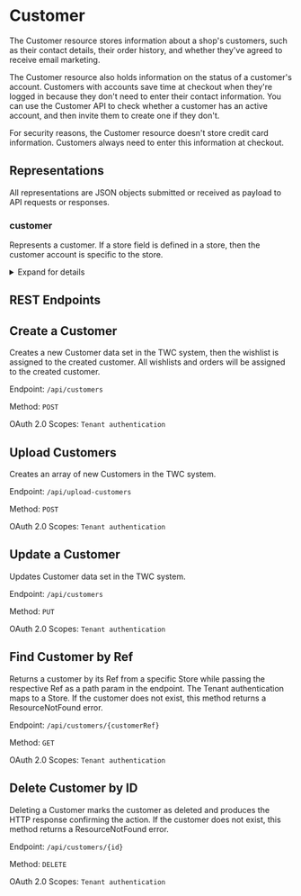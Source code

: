 # **Customer**
The Customer resource stores information about a shop's customers, such as their contact details, their order history, and whether they've agreed to receive email marketing.

The Customer resource also holds information on the status of a customer's account. Customers with accounts save time at checkout when they're logged in because they don't need to enter their contact information. You can use the Customer API to check whether a customer has an active account, and then invite them to create one if they don't.

For security reasons, the Customer resource doesn't store credit card information. Customers always need to enter this information at checkout.

## **Representations**

All representations are JSON objects submitted or received as payload to API requests or responses.

### customer
Represents a customer. If a store field is defined in a store, then the customer account is specific to the store.

<details>
 <summary>Expand for details</summary>

```accepts_marketing``` - boolean - Optional -
To enable marketing for a customer.

```accepts_marketing_updated_at``` - DateTime - The date and time (ISO 8601 format) when the customer consented or objected to receiving marketing material by email. Set this value whenever the customer consents or objects to marketing materials.

```addresses``` - [Address](../Common_Fields/address.md) - The address is saved as an array. The Address of the customer will be set to the ID of that address.

```admin_graphql_api_id``` - string

```created_at``` - The date and time (ISO 8601 format) when the customer was created.

```currency``` - string - The three-letter code (ISO 4217 format) for the currency that the customer used when they paid for their last order. Defaults to the shop currency. Returns the shop currency for test orders.

```default_address``` - [Address](Common_Fields/address.md) - The default address for the customer. The address is saved as an array. The defaultShippingAddress of the customer will be set to the ID of that address.

```email``` - string -
The customer's email address and the main identifier of uniqueness for a customer account. Attempting to assign the same email address to multiple customers returns an error.


```first_name``` - string -The customer's first name.

```id``` - string -A unique identifier for the customer.

```last_name``` - string - The customer's last name.

```last_order_id``` - string - The ID of the customer's last order.

```last_order_name``` - string -The name of the customer's last order. This is directly related to the **name** field on the Order resource.

```marketing_opt_in_level``` - string  - Optional - The marketing subscription opt-in level, as described in the Sender Best Common Practices, that the customer gave when they consented to receive marketing material by email. If the customer does not accept email marketing, then this property will be set to null. Valid values:
- single_opt_in
- confirmed_opt_in
- unknown

```multipass_identifier``` - string -A unique identifier for the customer that's used with ' 'Multipass login.

```note```	string - Optional -A note about the customer.


```orders_count``` - integer -The number of orders associated with this customer. Test and archived orders aren't counted.


```phone``` - string -The unique phone number (E.164 format) for this customer. Attempting to assign the same phone number to multiple customers returns an error. The property can be set using different formats, but each format must represent a number that can be dialed from anywhere in the world.

```state``` - string -The state of the customer's account with a shop. Default value: disabled. Valid values:
- disabled: The customer doesn't have an active account. Customer accounts can be disabled from the Shopify admin at any time.
- invited: The customer has received an email invite to create an account.
- enabled: The customer has created an account.
- declined: The customer declined the email invite to create an account.

```tags``` - string - Tags that the shop owner has attached to the customer, formatted as a string of comma-separated values. A customer can have up to 250 tags. Each tag can have up to 255 characters.


```tax_exempt``` - boolean -Whether the customer is exempt from paying taxes on their order. If true, then taxes won't be applied to an order at checkout. If false, then taxes will be applied at checkout.


```tax_exemptions``` string - Whether the customer is exempt from paying specific taxes on their order. Canadian taxes only.

```total_spent``` - number -The total amount of money that the customer has spent across their order history.

```twc_customer_id``` - string
The unique ID of the customer.


```updated_at``` - The date and time (ISO 8601 format) when the customer information was last updated.


```verified_email``` - boolean -Whether the customer has verified their email address.

</details>

## **REST Endpoints**
 
## Create a Customer
Creates a new Customer data set in the TWC system, then the wishlist is assigned to the created customer. All wishlists and orders will be assigned to the created customer.

Endpoint: ```/api/customers```

Method: ``` POST ```

OAuth 2.0 Scopes: `Tenant authentication`

## Upload Customers
Creates an array of new Customers in the TWC system.

Endpoint: ```/api/upload-customers```

Method: ``` POST ```

OAuth 2.0 Scopes: `Tenant authentication`

## Update a Customer
Updates Customer data set in the TWC system.

Endpoint: ```/api/customers```

Method: ``` PUT ```

OAuth 2.0 Scopes: `Tenant authentication`

## Find Customer by Ref
Returns a customer by its Ref from a specific Store while passing the respective Ref as a path param in the endpoint. The Tenant authentication maps to a Store.
If the customer does not exist, this method returns a ResourceNotFound error.

Endpoint: ```/api/customers/{customerRef}```

Method: ``` GET ``` 

OAuth 2.0 Scopes: `Tenant authentication`

## Delete Customer by ID
Deleting a Customer marks the customer as deleted and produces the HTTP response confirming the action.
If the customer does not exist, this method returns a ResourceNotFound error.

Endpoint: ```/api/customers/{id}```

Method: ``` DELETE ```

OAuth 2.0 Scopes: `Tenant authentication`



